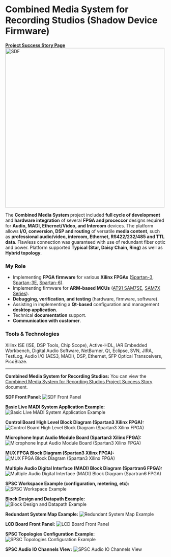 # Combined Media System for Recording Studios (Shadow Device Firmware)

<a href="https://www.psa.inc/success-stories/combined-media-system-for-recording-studios" target="_blank">
  <b>Project Success Story Page</b><br>
  <img src="https://www.psa.inc/upload/iblock/9d2/9d2d9588236d929e8eedc6abee2f5b2e.png" alt="SDF" width="500">
</a><br>

The **Combined Media System** project included **full cycle of development** and **hardware integration** of several **FPGA and proceccor** designs required for **Audio, MADI, Ethernet/Video, and Intercom** devices. The platform allows **I/O, conversion, DSP and routing** of versatile **media content**, such as **professional audio/video, intercom, Ethernet, RS422/232/485 and TTL data**. Flawless connection was guaranteed with use of redundant fiber optic and power. Platform supported **Typical (Star, Daisy Chain, Ring)** as well as **Hybrid topology**.

### My Role
- Implementing **FPGA firmware** for various **Xilinx FPGAs** ([Spartan-3](https://docs.amd.com/v/u/en-US/ds099), [Spartan-3E](https://docs.amd.com/v/u/en-US/ds312), [Spartan-6](https://www.xilinx.com/products/silicon-devices/fpga/spartan-6.html)).
- Implementing firmware for **ARM-based MCUs** ([AT91 SAM7SE](https://www.microchip.com/en-us/product/AT91SAM7SE512), [SAM7X Series](https://www.microchip.com/en-us/product/AT91SAM7X256)).
- **Debugging, verification, and testing** (hardware, firmware, software).
- Assisting in implementing a **Qt-based** configuration and management **desktop application**.
- Technical **documentation** support.
- **Communication with customer**.

### Tools & Technologies
Xilinx ISE (ISE, DSP Tools, Chip Scope), Active-HDL, IAR Embedded Workbench, Digital Audio Software, NetBurner, Qt, Eclipse, SVN, JIRA, TestLog, Audio I/O (AES3, MADI), DSP, Ethernet, SFP Optical Transceivers, PicoBlaze.

<hr>

**Combined Media System for Recording Studios:**
You can view the [Combined Media System for Recording Studios Project Success Story](00Combined%20Media%20System%20for%20Recording%20Studios.pdf) document.

**SDF Front Panel:**
<img alt="SDF Front Panel" src="00SDF Front Panel.jpg">

**Basic Live MADI System Application Example:**
<img alt="Basic Live MADI System Application Example" src="01Basic Live MADI system application example.png">

**Control Board High Level Block Diagram (Spartan3 Xilinx FPGA):**
<img alt="Control Board High Level Block Diagram (Spartan3 Xilinx FPGA)" src="02Control Board High Level Block Diagram (Spartan3 Xilinx FPGA).png">

**Microphone Input Audio Module Board (Spartan3 Xilinx FPGA):**
<img alt="Microphone Input Audio Module Board (Spartan3 Xilinx FPGA)" src="03Microphone Input Audio Module Board (Spartan3 Xilinx FPGA).png">

**MUX FPGA Block Diagram (Spartan3 Xilinx FPGA):**
<img alt="MUX FPGA Block Diagram (Spartan3 Xilinx FPGA)" src="04MUX FPGA Block Diagram (Spartan3 Xilinx FPGA).png">

**Multiple Audio Digital Interface (MADI) Block Diagram (Spartran6 FPGA):**
<img alt="Multiple Audio Digital Interface (MADI) Block Diagram (Spartran6 FPGA)" src="05Multiple Audio Digital Interface (MADI) Block Diagram (Spartran6 FPGA).png">

**SPSC Workspace Example (configuration, metering, etc):**
<img alt="SPSC Workspace Example" src="06SPSC Workspace Example (Configuration, Metering, etc).jpg">

**Block Design and Datapath Example:**
<img alt="Block Design and Datapath Example" src="07Block Design and Datapath Example.png">

**Redundant System Map Example:**
<img alt="Redundant System Map Example" src="08Redundant System Map Example.png">

**LCD Board Front Panel:**
<img alt="LCD Board Front Panel" src="09LCD Board Front Panel.png">

**SPSC Topologies Configuration Example:**
<img alt="SPSC Topologies Configuration Example" src="09SPSC Topologies Configuration Example.jpg">

**SPSC Audio IO Channels View:**
<img alt="SPSC Audio IO Channels View" src="10SPSC Audio IO Channels View.jpg">
